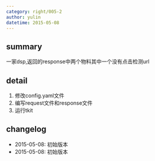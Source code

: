 ```yaml
---
category: right/005-2
author: yulin
datetime: 2015-05-08
---
```


## summary

一家dsp,返回的response中两个物料其中一个没有点击检测url

## detail

1. 修改config.yaml文件
1. 编写request文件和response文件
1. 运行tkit

## changelog

- 2015-05-08: 初始版本
- 2015-05-08: 初始版本